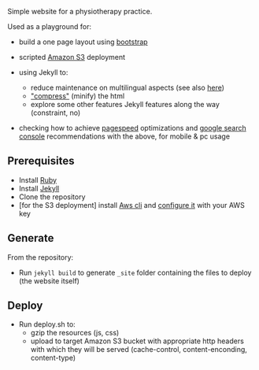Simple website for a physiotherapy practice.

Used as a playground for:
* build a one page layout using [bootstrap](http://getbootstrap.com/getting-started/#examples)
* scripted [Amazon S3](https://aws.amazon.com/fr/s3/) deployment
* using Jekyll to:
    * reduce maintenance on multilingual aspects (see also [here](https://www.sylvaindurand.org/making-jekyll-multilingual/))
    * ["compress"](https://github.com/penibelst/jekyll-compress-html) (minify) the html
    * explore some other features Jekyll features along the way (constraint, no)

* checking how to achieve [pagespeed](https://developers.google.com/speed/pagespeed/insights/?url=kine-valfleury.fr) optimizations and [google search console](https://www.google.com/webmasters/tools/home?hl=en) recommendations with the above, for mobile & pc usage

## Prerequisites
* Install [Ruby](https://www.ruby-lang.org/en/documentation/installation/)
* Install [Jekyll](https://jekyllrb.com/docs/quickstart/)
* Clone the repository
* [for the S3 deployment] install [Aws cli](http://docs.aws.amazon.com/cli/latest/userguide/installing.html) and [configure it](http://docs.aws.amazon.com/cli/latest/userguide/cli-chap-getting-started.html) with your AWS key

## Generate
From the repository:
* Run `jekyll build` to generate `_site` folder containing the files to deploy (the website itself)

## Deploy
* Run deploy.sh to:
    * gzip the resources (js, css)
    * upload to target Amazon S3 bucket with appropriate http headers with which they will be served (cache-control, content-enconding, content-type)



